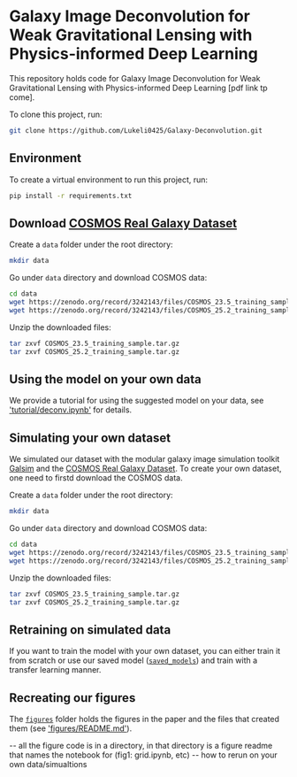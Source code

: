 # Galaxy Image Deconvolution for Weak Gravitational Lensing with Physics-informed Deep Learning

This repository holds code for Galaxy Image Deconvolution for Weak Gravitational Lensing with
Physics-informed Deep Learning [pdf link tp come].

To clone this project, run:
```zsh
git clone https://github.com/Lukeli0425/Galaxy-Deconvolution.git
```

## Environment

To create a virtual environment to run this project, run:
```zsh
pip install -r requirements.txt
```

## Download [COSMOS Real Galaxy Dataset](https://zenodo.org/record/3242143#.Ysmezi-KFQJ)

Create a `data` folder under the root directory:
```zsh
mkdir data
```

Go under `data` directory and download COSMOS data:
```zsh
cd data
wget https://zenodo.org/record/3242143/files/COSMOS_23.5_training_sample.tar.gz
wget https://zenodo.org/record/3242143/files/COSMOS_25.2_training_sample.tar.gz
```

Unzip the downloaded files:
```zsh
tar zxvf COSMOS_23.5_training_sample.tar.gz
tar zxvf COSMOS_25.2_training_sample.tar.gz
```

## Using the model on your own data

We provide a tutorial for using the suggested model on your data, see ['tutorial/deconv.ipynb'](tutorial/deconv.ipynb) for details. 

## Simulating your own dataset

We simulated our dataset with the modular galaxy image simulation toolkit [Galsim](https://github.com/GalSim-developers/GalSim) and the [COSMOS Real Galaxy Dataset](https://zenodo.org/record/3242143#.Ytjzki-KFAY). To create your own dataset, one need to firstd download the COSMOS data.

Create a `data` folder under the root directory:
```zsh
mkdir data
```

Go under `data` directory and download COSMOS data:
```zsh
cd data
wget https://zenodo.org/record/3242143/files/COSMOS_23.5_training_sample.tar.gz
wget https://zenodo.org/record/3242143/files/COSMOS_25.2_training_sample.tar.gz
```

Unzip the downloaded files:
```zsh
tar zxvf COSMOS_23.5_training_sample.tar.gz
tar zxvf COSMOS_25.2_training_sample.tar.gz
```

## Retraining on simulated data

If you want to train the model with your own dataset, you can either train it from scratch or use our saved model ([`saved_models`](saved_models)) and train with a transfer learning manner.

## Recreating our figures

The [`figures`](figures) folder holds the figures in the paper and the files that created them (see ['figures/README.md'](figures/README.md)).



-- all the figure code is in a directory, in that directory is a figure readme that names the notebook for (fig1: grid.ipynb, etc)
-- how to rerun on your own data/simualtions


